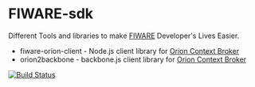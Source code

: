 # FIWARE-sdk
Different Tools and libraries to make [FIWARE](https://fiware.org) Developer's Lives Easier.

+ fiware-orion-client - Node.js client library for [Orion Context Broker](https://github.com/telefonicaid/fiware-orion)
+ orion2backbone - backbone.js client library for  [Orion Context Broker](https://github.com/telefonicaid/fiware-orion)


[![Build Status](https://travis-ci.org/telefonicaid/fiware-SDK.svg?branch=master)](https://travis-ci.org/telefonicaid/fiware-SDK)
